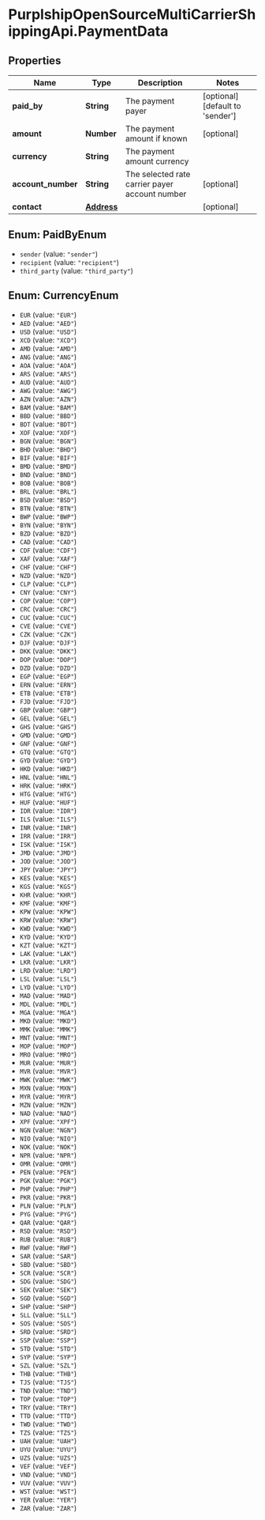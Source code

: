 # PurplshipOpenSourceMultiCarrierShippingApi.PaymentData

## Properties
Name | Type | Description | Notes
------------ | ------------- | ------------- | -------------
**paid_by** | **String** | The payment payer | [optional] [default to &#x27;sender&#x27;]
**amount** | **Number** | The payment amount if known | [optional] 
**currency** | **String** | The payment amount currency | 
**account_number** | **String** | The selected rate carrier payer account number | [optional] 
**contact** | [**Address**](Address.md) |  | [optional] 

<a name="PaidByEnum"></a>
## Enum: PaidByEnum

* `sender` (value: `"sender"`)
* `recipient` (value: `"recipient"`)
* `third_party` (value: `"third_party"`)


<a name="CurrencyEnum"></a>
## Enum: CurrencyEnum

* `EUR` (value: `"EUR"`)
* `AED` (value: `"AED"`)
* `USD` (value: `"USD"`)
* `XCD` (value: `"XCD"`)
* `AMD` (value: `"AMD"`)
* `ANG` (value: `"ANG"`)
* `AOA` (value: `"AOA"`)
* `ARS` (value: `"ARS"`)
* `AUD` (value: `"AUD"`)
* `AWG` (value: `"AWG"`)
* `AZN` (value: `"AZN"`)
* `BAM` (value: `"BAM"`)
* `BBD` (value: `"BBD"`)
* `BDT` (value: `"BDT"`)
* `XOF` (value: `"XOF"`)
* `BGN` (value: `"BGN"`)
* `BHD` (value: `"BHD"`)
* `BIF` (value: `"BIF"`)
* `BMD` (value: `"BMD"`)
* `BND` (value: `"BND"`)
* `BOB` (value: `"BOB"`)
* `BRL` (value: `"BRL"`)
* `BSD` (value: `"BSD"`)
* `BTN` (value: `"BTN"`)
* `BWP` (value: `"BWP"`)
* `BYN` (value: `"BYN"`)
* `BZD` (value: `"BZD"`)
* `CAD` (value: `"CAD"`)
* `CDF` (value: `"CDF"`)
* `XAF` (value: `"XAF"`)
* `CHF` (value: `"CHF"`)
* `NZD` (value: `"NZD"`)
* `CLP` (value: `"CLP"`)
* `CNY` (value: `"CNY"`)
* `COP` (value: `"COP"`)
* `CRC` (value: `"CRC"`)
* `CUC` (value: `"CUC"`)
* `CVE` (value: `"CVE"`)
* `CZK` (value: `"CZK"`)
* `DJF` (value: `"DJF"`)
* `DKK` (value: `"DKK"`)
* `DOP` (value: `"DOP"`)
* `DZD` (value: `"DZD"`)
* `EGP` (value: `"EGP"`)
* `ERN` (value: `"ERN"`)
* `ETB` (value: `"ETB"`)
* `FJD` (value: `"FJD"`)
* `GBP` (value: `"GBP"`)
* `GEL` (value: `"GEL"`)
* `GHS` (value: `"GHS"`)
* `GMD` (value: `"GMD"`)
* `GNF` (value: `"GNF"`)
* `GTQ` (value: `"GTQ"`)
* `GYD` (value: `"GYD"`)
* `HKD` (value: `"HKD"`)
* `HNL` (value: `"HNL"`)
* `HRK` (value: `"HRK"`)
* `HTG` (value: `"HTG"`)
* `HUF` (value: `"HUF"`)
* `IDR` (value: `"IDR"`)
* `ILS` (value: `"ILS"`)
* `INR` (value: `"INR"`)
* `IRR` (value: `"IRR"`)
* `ISK` (value: `"ISK"`)
* `JMD` (value: `"JMD"`)
* `JOD` (value: `"JOD"`)
* `JPY` (value: `"JPY"`)
* `KES` (value: `"KES"`)
* `KGS` (value: `"KGS"`)
* `KHR` (value: `"KHR"`)
* `KMF` (value: `"KMF"`)
* `KPW` (value: `"KPW"`)
* `KRW` (value: `"KRW"`)
* `KWD` (value: `"KWD"`)
* `KYD` (value: `"KYD"`)
* `KZT` (value: `"KZT"`)
* `LAK` (value: `"LAK"`)
* `LKR` (value: `"LKR"`)
* `LRD` (value: `"LRD"`)
* `LSL` (value: `"LSL"`)
* `LYD` (value: `"LYD"`)
* `MAD` (value: `"MAD"`)
* `MDL` (value: `"MDL"`)
* `MGA` (value: `"MGA"`)
* `MKD` (value: `"MKD"`)
* `MMK` (value: `"MMK"`)
* `MNT` (value: `"MNT"`)
* `MOP` (value: `"MOP"`)
* `MRO` (value: `"MRO"`)
* `MUR` (value: `"MUR"`)
* `MVR` (value: `"MVR"`)
* `MWK` (value: `"MWK"`)
* `MXN` (value: `"MXN"`)
* `MYR` (value: `"MYR"`)
* `MZN` (value: `"MZN"`)
* `NAD` (value: `"NAD"`)
* `XPF` (value: `"XPF"`)
* `NGN` (value: `"NGN"`)
* `NIO` (value: `"NIO"`)
* `NOK` (value: `"NOK"`)
* `NPR` (value: `"NPR"`)
* `OMR` (value: `"OMR"`)
* `PEN` (value: `"PEN"`)
* `PGK` (value: `"PGK"`)
* `PHP` (value: `"PHP"`)
* `PKR` (value: `"PKR"`)
* `PLN` (value: `"PLN"`)
* `PYG` (value: `"PYG"`)
* `QAR` (value: `"QAR"`)
* `RSD` (value: `"RSD"`)
* `RUB` (value: `"RUB"`)
* `RWF` (value: `"RWF"`)
* `SAR` (value: `"SAR"`)
* `SBD` (value: `"SBD"`)
* `SCR` (value: `"SCR"`)
* `SDG` (value: `"SDG"`)
* `SEK` (value: `"SEK"`)
* `SGD` (value: `"SGD"`)
* `SHP` (value: `"SHP"`)
* `SLL` (value: `"SLL"`)
* `SOS` (value: `"SOS"`)
* `SRD` (value: `"SRD"`)
* `SSP` (value: `"SSP"`)
* `STD` (value: `"STD"`)
* `SYP` (value: `"SYP"`)
* `SZL` (value: `"SZL"`)
* `THB` (value: `"THB"`)
* `TJS` (value: `"TJS"`)
* `TND` (value: `"TND"`)
* `TOP` (value: `"TOP"`)
* `TRY` (value: `"TRY"`)
* `TTD` (value: `"TTD"`)
* `TWD` (value: `"TWD"`)
* `TZS` (value: `"TZS"`)
* `UAH` (value: `"UAH"`)
* `UYU` (value: `"UYU"`)
* `UZS` (value: `"UZS"`)
* `VEF` (value: `"VEF"`)
* `VND` (value: `"VND"`)
* `VUV` (value: `"VUV"`)
* `WST` (value: `"WST"`)
* `YER` (value: `"YER"`)
* `ZAR` (value: `"ZAR"`)

